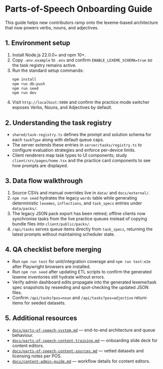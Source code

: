 # Parts-of-Speech Onboarding Guide

This guide helps new contributors ramp onto the lexeme-based architecture that now powers verbs, nouns, and adjectives.

## 1. Environment setup
1. Install Node.js 22.0.0+ and npm 10+.
2. Copy `.env.example` to `.env` and confirm `ENABLE_LEXEME_SCHEMA=true` so the task registry remains active.
3. Run the standard setup commands:
   ```bash
   npm install
   npm run db:push
   npm run seed
   npm run dev
   ```
4. Visit `http://localhost:5000` and confirm the practice mode switcher exposes Verbs, Nouns, and Adjectives by default.

## 2. Understanding the task registry
- `shared/task-registry.ts` defines the prompt and solution schema for each `taskType` along with default queue caps.
- The server extends these entries in `server/tasks/registry.ts` to configure evaluation strategies and enforce per-device limits.
- Client renderers map task types to UI components; study `client/src/pages/home.tsx` and the practice card components to see how prompts are displayed.

## 3. Data flow walkthrough
1. Source CSVs and manual overrides live in `data/` and `docs/external/`.
2. `npm run seed` hydrates the legacy `words` table while generating deterministic `lexemes`, `inflections`, and `task_specs` entries under `data/packs/`.
3. The legacy JSON pack export has been retired; offline clients now synchronise tasks from the live practice queues instead of copying bundle files into `client/public/packs/`.
4. `/api/tasks` serves queue items directly from `task_specs`, returning the latest prompts without maintaining scheduler state.

## 4. QA checklist before merging
- Run `npm run test` for unit/integration coverage and `npm run test:e2e` after Playwright browsers are installed.
- Run `npm run seed` after updating ETL scripts to confirm the generated lexeme inventories still hydrate without errors.
- Verify admin dashboard edits propagate into the generated lexeme/task spec snapshots by reseeding and spot-checking the updated JSON files.
- Confirm `/api/tasks?pos=noun` and `/api/tasks?pos=adjective` return items for seeded datasets.

## 5. Additional resources
- [`docs/parts-of-speech-system.md`](./parts-of-speech-system.md) — end-to-end architecture and queue behaviour.
- [`docs/parts-of-speech-content-training.md`](./parts-of-speech-content-training.md) — onboarding slide deck for content editors.
- [`docs/parts-of-speech-content-sources.md`](./parts-of-speech-content-sources.md) — vetted datasets and licensing notes per POS.
- [`docs/content-admin-guide.md`](./content-admin-guide.md) — workflow details for content editors.
